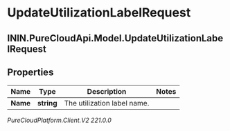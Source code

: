 # UpdateUtilizationLabelRequest

## ININ.PureCloudApi.Model.UpdateUtilizationLabelRequest

## Properties

|Name | Type | Description | Notes|
|------------ | ------------- | ------------- | -------------|
| **Name** | **string** | The utilization label name. | |



_PureCloudPlatform.Client.V2 221.0.0_
